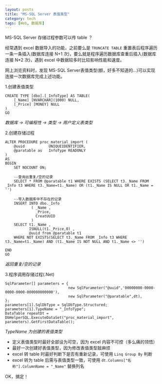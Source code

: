 ```yaml
---
layout: posts
title: "MS-SQL Server 表值类型"
category: tech
tags: [Web, 数据库]
---
```


MS-SQL Server 存储过程参数可以传 table ？

<!--break-->

经常遇到 excel 数据导入的功能，之前要么是 `TRUNCATE TABLE` 重置表后程序遍历一条一条插入(数据库连接 N+1 次)，要么就是程序遍历数据库查重后插入(数据库连接 N*2 次)，遇到 excel 中数据较多时比较影响性能和速度。

网上浏览资料时，发现 MS-SQL Server表值类型(额，好多不知道的...)可以实现连接一次数据库完成上述功能。

1.创建表值类型

	CREATE TYPE [dbo].[_InfoType] AS TABLE(
		[_Name] [NVARCHAR](1000) NULL,
		[_Price] [MONEY] NULL
	)
	GO
*数据库 -> 可编程性 -> 类型 -> 用户定义表类型*

2.创建存储过程

	ALTER PROCEDURE proc_material_import (
		@uuid			UNIQUEIDENTIFIER,
		@paratable as   InfoType READONLY
	)
	AS 
	BEGIN
		SET NOCOUNT ON;

		--查询出重复/空的记录
		SELECT * FROM @paratable t1 WHERE EXISTS (SELECT t3._Name FROM _Info t3 WHERE t3._Name=t1._Name) OR (t1._Name IS NULL OR t1._Name = '')

		--导入数据库中不存在的记录
		INSERT INTO dbo._Info
				( _Name ,
				  _Price,
				  CreatUUID
				)
		SELECT t1._Name ,
			   ISNULL(t1._Price,0) ,
			   @uuid from @paratable t1 
		WHERE NOT EXISTS(SELECT t3._Name FROM _Info t3 WHERE t3._Name=t1._Name) AND (t1._Name IS NOT NULL AND t1._Name <> '')

	END
	GO
*返回重复/空的记录*

3.程序调用存储过程(.Net)

	SqlParameter[] parameters = {
								 new SqlParameter("@uuid",'00000000-0000-0000-0000-000000000000'),
								 new SqlParameter("@paratable",dt),
	};
	parameters[1].SqlDbType = SqlDbType.Structured;
	parameters[1].TypeName = "_InfoType";
	DataTable repeatDt = DbHelperSQL.ExecuteDataSet("proc_material_import", parameters).GetFirstDataTable();
*TypeName 为创建的表值类型*

- 定义表值类型时最好全部设为可空，因为 excel 内容不可控（多么痛的领悟）
- 最好一次创建好表值类型，因为修改表值类型敲麻烦
- excel 转 table 时最好判断下是否有重新记录，可使用 `Linq Group By` 判断
- excel 转为 table 后需与表值类型一致，可使用 `dt.Columns["名称"].ColumnName = "_Name"` 替换列名

OK，搞定！

